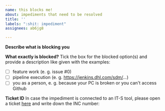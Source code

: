```yaml
---
name: this blocks me!
about: impediments that need to be resolved
title: ''
labels: ":shit: impediment"
assignees: ab6jg8

---
```


**Describe what is blocking you**



**What exactly is blocked?**
Tick the box for the blocked option(s) and provide a description like given with the examples:
-[ ] feature work (e. g. issue #0)
-[ ] pipeline execution (e. g. https://jenkins.dhl.com/sdm/...)
-[ ] you as a person, e. g. because your PC is broken or you can't access Github

**Ticket ID**
In case the impediment is connected to an IT-S tool, please open a ticket [here](https://gsd.dhl.com/forms/1072) and write down the INC number:
